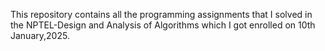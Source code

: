 This repository contains all the programming assignments that I solved in the NPTEL-Design and Analysis of Algorithms which I got enrolled on 10th January,2025.